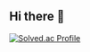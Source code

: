 ## Hi there 👋
[![Solved.ac Profile](http://mazassumnida.wtf/api/v2/generate_badge?boj=sangbaek_111)](https://solved.ac/sangbaek_111/)
<!--
**masangbaek/masangbaek** is a ✨ _special_ ✨ repository because its `README.md` (this file) appears on your GitHub profile.

Here are some ideas to get you started:

- 🔭 I’m currently working on ...
- 🌱 I’m currently learning ...
- 👯 I’m looking to collaborate on ...
- 🤔 I’m looking for help with ...
- 💬 Ask me about ...
- 📫 How to reach me: ...
- 😄 Pronouns: ...
- ⚡ Fun fact: ...
-->
